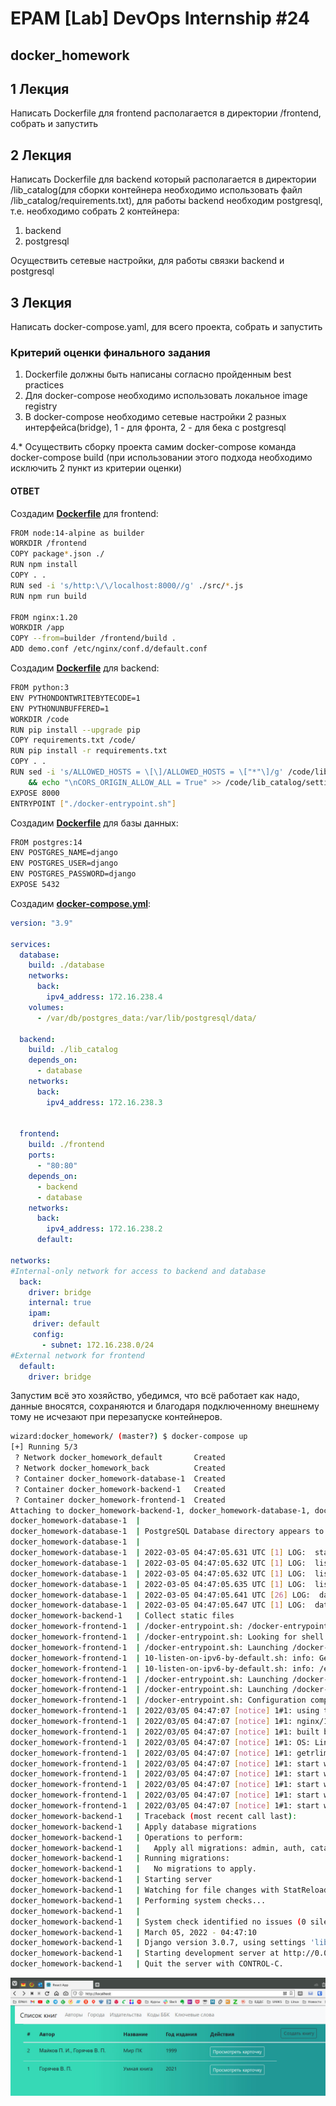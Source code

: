 # EPAM [Lab] DevOps Internship #24

## docker_homework

## 1 Лекция

Написать Dockerfile для frontend располагается в директории /frontend, собрать и запустить

## 2 Лекция

Написать Dockerfile для backend который располагается в директории /lib_catalog(для сборки контейнера необходимо использовать файл /lib_catalog/requirements.txt), для работы backend необходим postgresql, т.е. необходимо собрать 2 контейнера:

1. backend
2. postgresql

Осуществить сетевые настройки, для работы связки backend и postgresql

## 3 Лекция

Написать docker-compose.yaml, для всего проекта, собрать и запустить

### Критерий оценки финального задания

1. Dockerfile должны быть написаны согласно пройденным best practices
2. Для docker-compose необходимо использовать локальное image registry
3. В docker-compose необходимо сетевые настройки 2 разных интерфейса(bridge), 1 - для фронта, 2 - для бека с postgresql

4.* Осуществить сборку проекта самим docker-compose команда docker-compose build (при использовании этого подхода необходимо исключить 2 пункт из критерии оценки)

#### ОТВЕТ

Создадим **[Dockerfile](./frontend/Dockerfile)** для frontend:

```bash
FROM node:14-alpine as builder
WORKDIR /frontend
COPY package*.json ./
RUN npm install
COPY . .
RUN sed -i 's/http:\/\/localhost:8000//g' ./src/*.js
RUN npm run build

FROM nginx:1.20
WORKDIR /app
COPY --from=builder /frontend/build .
ADD demo.conf /etc/nginx/conf.d/default.conf
```

Создадим **[Dockerfile](./lib_catalog/Dockerfile)** для backend:

```bash
FROM python:3
ENV PYTHONDONTWRITEBYTECODE=1
ENV PYTHONUNBUFFERED=1
WORKDIR /code
RUN pip install --upgrade pip
COPY requirements.txt /code/
RUN pip install -r requirements.txt
COPY . .
RUN sed -i 's/ALLOWED_HOSTS = \[\]/ALLOWED_HOSTS = \["*"\]/g' /code/lib_catalog/settings.py \
    && echo "\nCORS_ORIGIN_ALLOW_ALL = True" >> /code/lib_catalog/settings.py
EXPOSE 8000 
ENTRYPOINT ["./docker-entrypoint.sh"]
```

Создадим **[Dockerfile](./database/Dockerfile)** для базы данных:

```bash
FROM postgres:14
ENV POSTGRES_NAME=django
ENV POSTGRES_USER=django
ENV POSTGRES_PASSWORD=django
EXPOSE 5432
```

Создадим **[docker-compose.yml](./docker-compose.yml)**:

```yaml
version: "3.9"
   
services:
  database:
    build: ./database
    networks:
      back:
        ipv4_address: 172.16.238.4
    volumes:
      - /var/db/postgres_data:/var/lib/postgresql/data/

  backend:
    build: ./lib_catalog
    depends_on:
      - database
    networks:
      back:
        ipv4_address: 172.16.238.3


  frontend:
    build: ./frontend
    ports:
      - "80:80"
    depends_on:
      - backend
      - database
    networks:
      back:
        ipv4_address: 172.16.238.2
      default:

networks:
#Internal-only network for access to backend and database
  back:
    driver: bridge
    internal: true
    ipam:
     driver: default
     config:
       - subnet: 172.16.238.0/24
#External network for frontend
  default:
    driver: bridge

```

Запустим всё это хозяйство, убедимся, что всё работает как надо, данные вносятся, сохраняются и благодаря подключенному внешнему тому не исчезают при перезапуске контейнеров.

```bash
wizard:docker_homework/ (master?) $ docker-compose up
[+] Running 5/3
 ? Network docker_homework_default       Created                                              0.1s
 ? Network docker_homework_back          Created                                              0.1s
 ? Container docker_homework-database-1  Created                                              0.1s
 ? Container docker_homework-backend-1   Created                                              0.0s
 ? Container docker_homework-frontend-1  Created                                              0.0s
Attaching to docker_homework-backend-1, docker_homework-database-1, docker_homework-frontend-1
docker_homework-database-1  |
docker_homework-database-1  | PostgreSQL Database directory appears to contain a database; Skipping initialization
docker_homework-database-1  |
docker_homework-database-1  | 2022-03-05 04:47:05.631 UTC [1] LOG:  starting PostgreSQL 14.2 (Debian 14.2-1.pgdg110+1) on x86_64-pc-linux-gnu, compiled by gcc (Debian 10.2.1-6) 10.2.1 20210110, 64-bit
docker_homework-database-1  | 2022-03-05 04:47:05.632 UTC [1] LOG:  listening on IPv4 address "0.0.0.0", port 5432
docker_homework-database-1  | 2022-03-05 04:47:05.632 UTC [1] LOG:  listening on IPv6 address "::", port 5432
docker_homework-database-1  | 2022-03-05 04:47:05.635 UTC [1] LOG:  listening on Unix socket "/var/run/postgresql/.s.PGSQL.5432"
docker_homework-database-1  | 2022-03-05 04:47:05.641 UTC [26] LOG:  database system was shut down at 2022-03-05 04:46:21 UTC
docker_homework-database-1  | 2022-03-05 04:47:05.647 UTC [1] LOG:  database system is ready to accept connections
docker_homework-backend-1   | Collect static files
docker_homework-frontend-1  | /docker-entrypoint.sh: /docker-entrypoint.d/ is not empty, will attempt to perform configuration
docker_homework-frontend-1  | /docker-entrypoint.sh: Looking for shell scripts in /docker-entrypoint.d/
docker_homework-frontend-1  | /docker-entrypoint.sh: Launching /docker-entrypoint.d/10-listen-on-ipv6-by-default.sh
docker_homework-frontend-1  | 10-listen-on-ipv6-by-default.sh: info: Getting the checksum of /etc/nginx/conf.d/default.conf
docker_homework-frontend-1  | 10-listen-on-ipv6-by-default.sh: info: /etc/nginx/conf.d/default.conf differs from the packaged version
docker_homework-frontend-1  | /docker-entrypoint.sh: Launching /docker-entrypoint.d/20-envsubst-on-templates.sh
docker_homework-frontend-1  | /docker-entrypoint.sh: Launching /docker-entrypoint.d/30-tune-worker-processes.sh
docker_homework-frontend-1  | /docker-entrypoint.sh: Configuration complete; ready for start up
docker_homework-frontend-1  | 2022/03/05 04:47:07 [notice] 1#1: using the "epoll" event method
docker_homework-frontend-1  | 2022/03/05 04:47:07 [notice] 1#1: nginx/1.20.2
docker_homework-frontend-1  | 2022/03/05 04:47:07 [notice] 1#1: built by gcc 10.2.1 20210110 (Debian 10.2.1-6)
docker_homework-frontend-1  | 2022/03/05 04:47:07 [notice] 1#1: OS: Linux 5.16.12-arch1-1
docker_homework-frontend-1  | 2022/03/05 04:47:07 [notice] 1#1: getrlimit(RLIMIT_NOFILE): 1048576:1048576
docker_homework-frontend-1  | 2022/03/05 04:47:07 [notice] 1#1: start worker processes
docker_homework-frontend-1  | 2022/03/05 04:47:07 [notice] 1#1: start worker process 30
docker_homework-frontend-1  | 2022/03/05 04:47:07 [notice] 1#1: start worker process 31
docker_homework-frontend-1  | 2022/03/05 04:47:07 [notice] 1#1: start worker process 32
docker_homework-frontend-1  | 2022/03/05 04:47:07 [notice] 1#1: start worker process 33
docker_homework-backend-1   | Traceback (most recent call last):
docker_homework-backend-1   | Apply database migrations
docker_homework-backend-1   | Operations to perform:
docker_homework-backend-1   |   Apply all migrations: admin, auth, catalog, contenttypes, sessions
docker_homework-backend-1   | Running migrations:
docker_homework-backend-1   |   No migrations to apply.
docker_homework-backend-1   | Starting server
docker_homework-backend-1   | Watching for file changes with StatReloader
docker_homework-backend-1   | Performing system checks...
docker_homework-backend-1   |
docker_homework-backend-1   | System check identified no issues (0 silenced).
docker_homework-backend-1   | March 05, 2022 - 04:47:10
docker_homework-backend-1   | Django version 3.0.7, using settings 'lib_catalog.settings'
docker_homework-backend-1   | Starting development server at http://0.0.0.0:8000/
docker_homework-backend-1   | Quit the server with CONTROL-C.

```

![Screenshot_20220304_120545.png](./Screenshot_20220304_120545.png)
